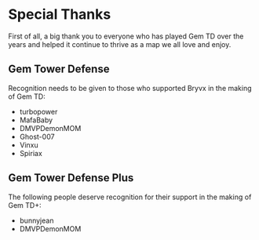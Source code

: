 # Special Thanks

First of all, a big thank you to everyone who has played Gem TD over the years
and helped it continue to thrive as a map we all love and enjoy.

## Gem Tower Defense

Recognition needs to be given to those who supported Bryvx in the making of
Gem TD:

- turbopower
- MafaBaby
- DMVPDemonMOM
- Ghost-007
- Vinxu
- Spiriax

## Gem Tower Defense Plus

The following people deserve recognition for their support in the making of
Gem TD+:

- bunnyjean
- DMVPDemonMOM
